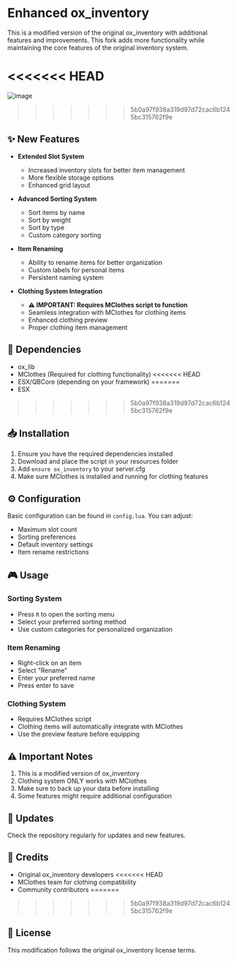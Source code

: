 # Enhanced ox_inventory

This is a modified version of the original ox_inventory with additional features and improvements. This fork adds more functionality while maintaining the core features of the original inventory system.

<<<<<<< HEAD
=======
![image](https://github.com/user-attachments/assets/2076be6e-dfd4-4c10-a98b-fb51c8626faa)


>>>>>>> 5b0a97f938a319d97d72cac6b1245bc315762f9e
## ✨ New Features

- **Extended Slot System**
  - Increased inventory slots for better item management
  - More flexible storage options
  - Enhanced grid layout

- **Advanced Sorting System**
  - Sort items by name
  - Sort by weight
  - Sort by type
  - Custom category sorting

- **Item Renaming**
  - Ability to rename items for better organization
  - Custom labels for personal items
  - Persistent naming system

- **Clothing System Integration**
  - **⚠️ IMPORTANT: Requires MClothes script to function**
  - Seamless integration with MClothes for clothing items
  - Enhanced clothing preview
  - Proper clothing item management

## 🔧 Dependencies

- ox_lib
- MClothes (Required for clothing functionality)
<<<<<<< HEAD
- ESX/QBCore (depending on your framework)
=======
- ESX
>>>>>>> 5b0a97f938a319d97d72cac6b1245bc315762f9e

## 📥 Installation

1. Ensure you have the required dependencies installed
2. Download and place the script in your resources folder
3. Add `ensure ox_inventory` to your server.cfg
4. Make sure MClothes is installed and running for clothing features

## ⚙️ Configuration

Basic configuration can be found in `config.lua`. You can adjust:
- Maximum slot count
- Sorting preferences
- Default inventory settings
- Item rename restrictions

## 🎮 Usage

### Sorting System
- Press `R` to open the sorting menu
- Select your preferred sorting method
- Use custom categories for personalized organization

### Item Renaming
- Right-click on an item
- Select "Rename"
- Enter your preferred name
- Press enter to save

### Clothing System
- Requires MClothes script
- Clothing items will automatically integrate with MClothes
- Use the preview feature before equipping

## ⚠️ Important Notes

1. This is a modified version of ox_inventory
2. Clothing system ONLY works with MClothes
3. Make sure to back up your data before installing
4. Some features might require additional configuration

## 🔄 Updates

Check the repository regularly for updates and new features.

## 📝 Credits

- Original ox_inventory developers
<<<<<<< HEAD
- MClothes team for clothing compatibility
- Community contributors
=======
>>>>>>> 5b0a97f938a319d97d72cac6b1245bc315762f9e

## 📄 License

This modification follows the original ox_inventory license terms.
